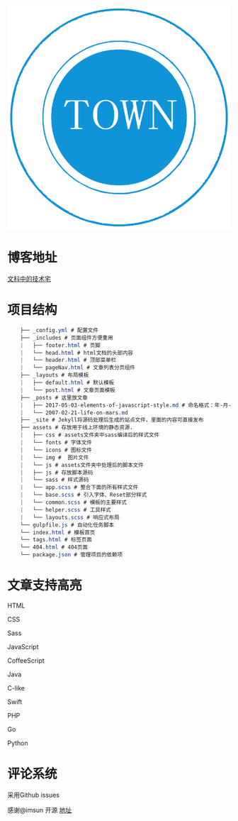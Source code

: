 ![](/assets/img/profile.png)

# 博客地址

[文科中的技术宅](https://townwang.com/)


# 项目结构 
```css
    ├── _config.yml # 配置文件
    ├── _includes # 页面组件方便重用
    |   ├── footer.html # 页脚
    |   └── head.html # html文档的头部内容
    |   └── header.html # 顶部菜单栏
    |   └── pageNav.html # 文章列表分页组件
    ├── _layouts # 布局模板
    |   ├── default.html # 默认模板
    |   └── post.html # 文章页面模板
    ├── _posts # 这里放文章
    |   ├── 2017-05-03-elements-of-javascript-style.md # 命名格式：年-月-日-文章标题.md
    |   └── 2007-02-21-life-on-mars.md
    ├── _site # Jekyll将源码处理后生成的站点文件，里面的内容可直接发布
    ├── assets # 存放用于线上环境的静态资源.
    |   ├── css # assets文件夹中sass编译后的样式文件
    |   └── fonts # 字体文件
    |   └── icons # 图标文件
    |   └── img #  图片文件
    |   └── js # assets文件夹中处理后的脚本文件
    |   ├── js # 存放脚本源码
    |   └── sass # 样式源码
    |   └── app.scss # 整合下面的所有样式文件
    |   └── base.scss # 引入字体、Reset部分样式
    |   └── common.scss # 模板的主要样式
    |   └── helper.scss # 工具样式
    |   └── layouts.scss # 响应式布局
    └── gulpfile.js # 自动化任务脚本
    └── index.html # 模板首页
    └── tags.html # 标签页面
    └── 404.html # 404页面
    └── package.json # 管理项目的依赖项
```
#  文章支持高亮 

HTML

CSS

Sass

JavaScript

CoffeeScript

Java

C-like

Swift

PHP

Go

Python

# 评论系统

采用Github issues 

感谢@imsun 开源 [地址](https://github.com/imsun/gitment)




